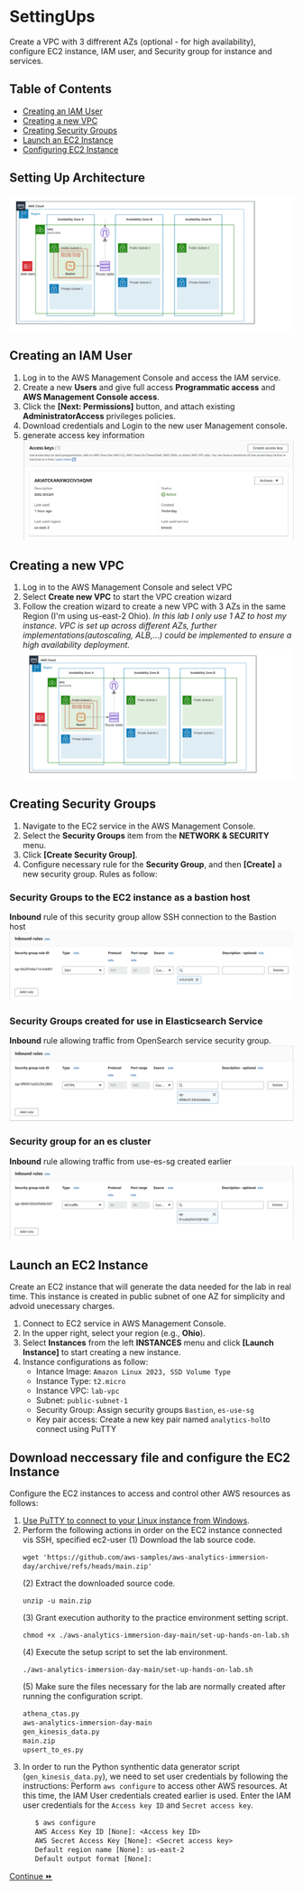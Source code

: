 # <a name="top"></a>SettingUps
Create a VPC with 3 diffrerent AZs (optional - for high availability), configure EC2 instance, IAM user, and Security group for instance and services.

## Table of Contents
* [Creating an IAM User](#iam-user)
* [Creating a new VPC](#vpc)
* [Creating Security Groups](#security-group)
* [Launch an EC2 Instance](#ec2-launch)
* [Configuring EC2 Instance](#ec2-user-configuration)

## <a name="setting-up-overview"></a>Setting Up Architecture
![setting-up-architecture](./SettingUp/Setting-up-arch.png)

## <a name="iam-user"></a>Creating an IAM User
1. Log in to the AWS Management Console and access the IAM service.
2. Create a new **Users**  and give full access **Programmatic access** and **AWS Management Console access**.
3. Click the **\[Next: Permissions\]** button, and attach existing **AdministratorAccess** privileges policies.
4. Download credentials and Login to the new user Management console.
5. generate access key information
![iam-user-download](./SettingUp/iam-access-key.png)


## <a name="vpc"></a>Creating a new VPC
1. Log in to the AWS Management Console and select VPC 
2. Select **Create new VPC** to start the VPC creation wizard
3. Follow the creation wizard to create a new VPC with 3 AZs in the same Region (I'm using us-east-2 Ohio).
*In this lab I only use 1 AZ to host my instance. VPC is set up across different AZs, further implementations(autoscaling, ALB,...) could be implemented to ensure a high availability deployment.*
![setting-up-architecture](./SettingUp/Setting-up-arch.png)

## <a name="security-group"></a>Creating Security Groups
1. Navigate to the EC2 service in the AWS Management Console.
2. Select the **Security Groups** item from the **NETWORK & SECURITY** menu.
3. Click **\[Create Security Group\]**.
4. Configure necessary rule for the **Security Group**, and then **\[Create\]** a new security group.
Rules as follow:
### Security Groups to the EC2 instance as a bastion host
**Inbound** rule of this security group allow SSH connection to the Bastion host
![aws-ec2-security-group-for-bastion](./SettingUp/inbound-sg-bastion.png)
### Security Groups created for use in Elasticsearch Service
**Inbound** rule allowing traffic from OpenSearch service security group.
![aws-ec2-security-group-for-es-client](./SettingUp/open-search-sg.png)
### Security group for an es cluster
 **Inbound** rule allowing traffic from use-es-sg created earlier
![aws-ec2-security-group-for-es-cluster](./SettingUp/es-cluster-sg.png)


## <a name="ec2-launch"></a>Launch an EC2 Instance
Create an EC2 instance that will generate the data needed for the lab in real time.
This instance is created in public subnet of one AZ for simplicity and advoid unecessary charges.
1. Connect to EC2 service in AWS Management Console.
2. In the upper right, select your region (e.g., **Ohio**).
3. Select **Instances** from the left **INSTANCES** menu and click **\[Launch Instance\]** to start creating a new instance.
4. Instance configurations as follow: 
    + Intance Image: `Amazon Linux 2023, SSD Volume Type`
    + Instance Type: `t2.micro` 
    + Instance VPC: `lab-vpc`
    + Subnet: `public-subnet-1`
    + Security Group: Assign security groups `Bastion`, `es-use-sg`
    + Key pair access: Create a new key pair named `analytics-hol`to connect using PuTTY

## <a name="ec2-user-configuration"></a>Download neccessary file and configure the EC2 Instance
Configure the EC2 instances to access and control other AWS resources as follows:
1. [Use PuTTY to connect to your Linux instance from Windows](https://docs.aws.amazon.com/AWSEC2/latest/UserGuide/putty.html).
2. Perform the following actions in order on the EC2 instance connected vis SSH, specified ec2-user
    (1) Download the lab source code. 
    ```shell script
    wget 'https://github.com/aws-samples/aws-analytics-immersion-day/archive/refs/heads/main.zip'
    ```
    (2) Extract the downloaded source code.
    ```shell script
    unzip -u main.zip
    ```
    (3) Grant execution authority to the practice environment setting script.
    ```shell script
    chmod +x ./aws-analytics-immersion-day-main/set-up-hands-on-lab.sh
    ```
    (4) Execute the setup script to set the lab environment.
    ```shell script
    ./aws-analytics-immersion-day-main/set-up-hands-on-lab.sh
    ```
    (5) Make sure the files necessary for the lab are normally created after running the configuration script.
    ```shell script
    athena_ctas.py
    aws-analytics-immersion-day-main
    gen_kinesis_data.py
    main.zip
    upsert_to_es.py
    ```
3. In order to run the Python synthentic data generator script (`gen_kinesis_data.py`), we need to set user credentials by following the instructions:
Perform `aws configure` to access other AWS resources. At this time, the IAM User credentials created earlier is used.
Enter the IAM user credentials for the `Access key ID` and `Secret access key`.
    ```shell script
       $ aws configure
       AWS Access Key ID [None]: <Access key ID>
       AWS Secret Access Key [None]: <Secret access key>
       Default region name [None]: us-east-2
       Default output format [None]:
    ```
[Continue :fast_forward:](https://github.com/mkoi132/CloudTraining/blob/main/AWS/Build%20BI%20System%20from%20Scratch/README.md/#create-kinesis-data-streams-to-receive-real-time-input-data)
